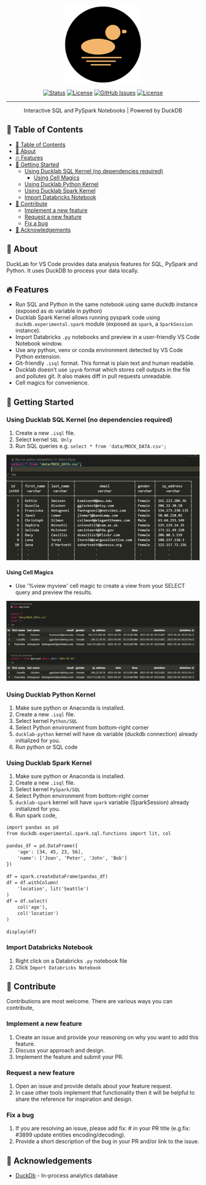 <p align="center">
  <a href="https://ducklake.io/ducklab" rel="noopener">
 <img width=200px src="./assets/logo_dark.png" alt="Project logo"></a>
</p>

<!-- <h3 align="center">ducklab</h3> -->

<div align="center">

[![Status](https://img.shields.io/badge/status-active-success.svg)]()
[![License](https://img.shields.io/badge/dynamic/json?label=version&query=version&url=https://raw.githubusercontent.com/ducklake-hq/ducklab/main/vs-extension/package.json)](https://ducklake.io)
[![GitHub Issues](https://img.shields.io/github/issues/ducklake-hq/ducklab.svg)](https://github.com/ducklake-hq/ducklab/issues)
[![License](https://img.shields.io/badge/dynamic/json?label=license&query=license&url=https://raw.githubusercontent.com/ducklake-hq/ducklab/main/vs-extension/package.json)](/LICENSE)

</div>

---

<p align="center"> Interactive SQL and PySpark Notebooks | Powered by DuckDB
    <br> 
</p>

## 📝 Table of Contents

- [📝 Table of Contents](#-table-of-contents)
- [🧐 About ](#-about-)
- [🔥 Features ](#-features-)
- [🏁 Getting Started ](#-getting-started-)
  - [Using Ducklab SQL Kernel (no dependencies required)](#using-ducklab-sql-kernel-no-dependencies-required)
    - [Using Cell Magics](#using-cell-magics)
  - [Using Ducklab Python Kernel](#using-ducklab-python-kernel)
  - [Using Ducklab Spark Kernel](#using-ducklab-spark-kernel)
  - [Import Databricks Notebook](#import-databricks-notebook)
- [💬 Contribute](#-contribute)
  - [Implement a new feature](#implement-a-new-feature)
  - [Request a new feature](#request-a-new-feature)
  - [Fix a bug](#fix-a-bug)
- [🎉 Acknowledgements ](#-acknowledgements-)

## 🧐 About <a name = "about"></a>

DuckLab for VS Code provides data analysis features for SQL, PySpark and Python. It uses DuckDB to process your data locally.

## 🔥 Features <a name = "features"></a>

- Run SQL and Python in the same notebook using same duckdb instance (exposed as `db` variable in python)
- Ducklab Spark Kernel allows running pyspark code using `duckdb.experimental.spark` module (exposed as `spark`, a `SparkSession` instance).
- Import Databricks `.py` notebooks and preview in a user-friendly VS Code Notebook window.
- Use any python, venv or conda environment detected by VS Code Python extension.
- Git-friendly `.isql` format. This format is plain text and human readable. 
- Ducklab doesn't use `ipynb` format which stores cell outputs in the file and pollutes git. It also makes diff in pull requests unreadable.
- Cell magics for convenience.

## 🏁 Getting Started <a name = "getting_started"></a>

### Using Ducklab SQL Kernel (no dependencies required)

1. Create a new `.isql` file.
2. Select kernel `SQL Only`
3. Run SQL queries e.g. `select * from 'data/MOCK_DATA.csv';`

<img src="./assets/sql_query.png">

#### Using Cell Magics

- Use '%view myview' cell magic to create a view from your SELECT query and preview the results.
<img src="./assets/screenshot_2.png">

### Using Ducklab Python Kernel

1. Make sure python or Anaconda is installed.
2. Create a new `.isql` file.
3. Select kernel `Python/SQL`
4. Select Python environment from bottom-right corner
5. `ducklab-python` kernel will have `db` variable (duckdb connection) already initialized for you.
6. Run python or SQL code

### Using Ducklab Spark Kernel

1. Make sure python or Anaconda is installed.
2. Create a new `.isql` file.
3. Select kernel `PySpark/SQL`
4. Select Python environment from bottom-right corner
5. `ducklab-spark` kernel will have `spark` variable (SparkSession) already initialized for you.
6. Run spark code,

```
import pandas as pd
from duckdb.experimental.spark.sql.functions import lit, col

pandas_df = pd.DataFrame({
    'age': [34, 45, 23, 56],
    'name': ['Joan', 'Peter', 'John', 'Bob']
})

df = spark.createDataFrame(pandas_df)
df = df.withColumn(
    'location', lit('Seattle')
)
df = df.select(
    col('age'),
    col('location')
)

display(df)
```

### Import Databricks Notebook

1. Right click on a Databricks `.py` notebook file
2. Click `Import Databricks Notebook`

## 💬 Contribute

Contributions are most welcome. There are various ways you can contribute,

### Implement a new feature
1. Create an issue and provide your reasoning on why you want to add this feature.
2. Discuss your approach and design.
3. Implement the feature and submit your PR.

### Request a new feature
1. Open an issue and provide details about your feature request.
2. In case other tools implement that functionality then it will be helpful to share the reference for inspiration and design.

### Fix a bug
1. If you are resolving an issue, please add fix: #<issue number> <short message> in your PR title (e.g.fix: #3899 update entities encoding/decoding).
2. Provide a short description of the bug in your PR and/or link to the issue.

## 🎉 Acknowledgements <a name = "acknowledgement"></a>

- [DuckDb](https://duckdb.org/) - In-process analytics database
